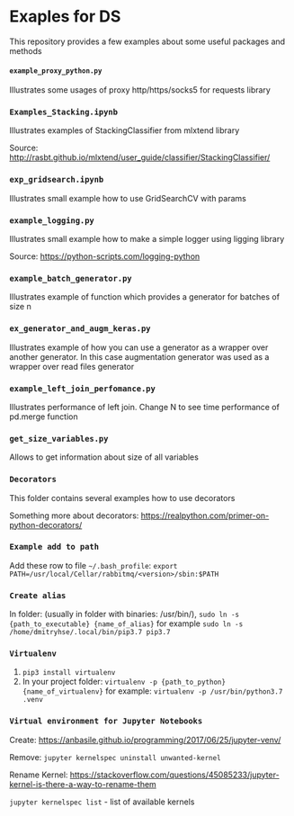 # Exaples for DS

This repository provides a few examples about some useful packages and methods

#### `example_proxy_python.py` 
Illustrates some usages of proxy http/https/socks5 for requests library

### `Examples_Stacking.ipynb`
Illustrates examples of StackingClassifier from mlxtend library

Source:
http://rasbt.github.io/mlxtend/user_guide/classifier/StackingClassifier/

### `exp_gridsearch.ipynb`
Illustrates small example how to use GridSearchCV with params

### `example_logging.py`
Illustrates small example how to make a simple logger using ligging library

Source:
https://python-scripts.com/logging-python

### `example_batch_generator.py`
Illustrates example of function which provides a generator for batches of size n

### `ex_generator_and_augm_keras.py`
Illustrates example of how you can use a generator as a wrapper over another generator.
In this case augmentation generator was used as a wrapper over read files generator

### `example_left_join_perfomance.py`
Illustrates performance of left join. Change N to see time performance of pd.merge function

### `get_size_variables.py`
Allows to get information about size of all variables

### `Decorators`
This folder contains several examples how to use decorators

Something more about decorators:
https://realpython.com/primer-on-python-decorators/

### `Example add to path`
Add these row to file ```~/.bash_profile```:
```export PATH=/usr/local/Cellar/rabbitmq/<version>/sbin:$PATH```



### `Create alias`
In folder: (usually in folder with binaries: /usr/bin/), ```sudo ln -s {path_to_executable} {name_of_alias}```
for example ```sudo ln -s /home/dmitryhse/.local/bin/pip3.7 pip3.7```


### `Virtualenv`
1. ```pip3 install virtualenv```
2. In your project folder: ```virtualenv -p {path_to_python} {name_of_virtualenv}``` for example:  ```virtualenv -p /usr/bin/python3.7 .venv```


### `Virtual environment for Jupyter Notebooks`
Create:
https://anbasile.github.io/programming/2017/06/25/jupyter-venv/

Remove: ```jupyter kernelspec uninstall unwanted-kernel```

Rename Kernel: https://stackoverflow.com/questions/45085233/jupyter-kernel-is-there-a-way-to-rename-them

`jupyter kernelspec list` - list of available kernels
